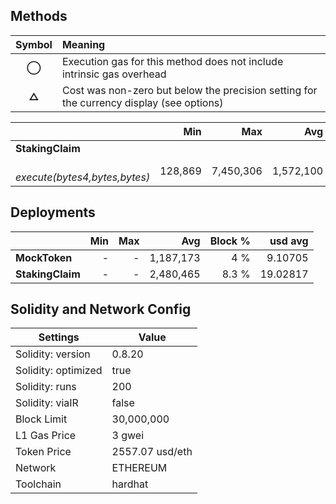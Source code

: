 ## Methods
| **Symbol** | **Meaning**                                                                              |
| :--------: | :--------------------------------------------------------------------------------------- |
|    **◯**   | Execution gas for this method does not include intrinsic gas overhead                    |
|    **△**   | Cost was non-zero but below the precision setting for the currency display (see options) |

|                                      |     Min |       Max |       Avg | Calls |  usd avg |
| :----------------------------------- | ------: | --------: | --------: | ----: | -------: |
| **StakingClaim**                     |         |           |           |       |          |
|        *execute(bytes4,bytes,bytes)* | 128,869 | 7,450,306 | 1,572,100 |    11 | 12.05991 |

## Deployments
|                  | Min | Max  |       Avg | Block % |  usd avg |
| :--------------- | --: | ---: | --------: | ------: | -------: |
| **MockToken**    |   - |    - | 1,187,173 |     4 % |  9.10705 |
| **StakingClaim** |   - |    - | 2,480,465 |   8.3 % | 19.02817 |

## Solidity and Network Config
| **Settings**        | **Value**       |
| ------------------- | --------------- |
| Solidity: version   | 0.8.20          |
| Solidity: optimized | true            |
| Solidity: runs      | 200             |
| Solidity: viaIR     | false           |
| Block Limit         | 30,000,000      |
| L1 Gas Price        | 3 gwei          |
| Token Price         | 2557.07 usd/eth |
| Network             | ETHEREUM        |
| Toolchain           | hardhat         |

